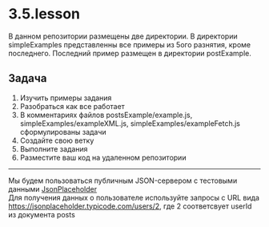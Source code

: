 # 3.5.lesson
В данном репозитории размещены две директории.
В директории simpleExamples представленны все примеры из 5ого разнятия, кроме последнего.
Последний пример размещен в директории postExample.

<h2> Задача </h2>
<ol>
    <li> Изучить примеры задания </li>
    <li> Разобраться как все работает </li>
    <li> В комментариях файлов postsExample/example.js, simpleExamples/exampleXML.js, simpleExamples/exampleFetch.js сформулированы задачи </li>
    <li> Создайте свою ветку </li>
    <li> Выполните задания </li>
    <li> Разместите ваш код на удаленном репозитории</li>
</ol>
<hr>
Мы будем пользоваться публичным JSON-сервером с тестовыми данными <a href="https://jsonplaceholder.typicode.com/">JsonPlaceholder</a> <br>
Для получения данных о пользователе используйте запросы с URL вида <a href="https://jsonplaceholder.typicode.com/users/2">https://jsonplaceholder.typicode.com/users/2</a>, где 2 соответсвует userId из документа posts